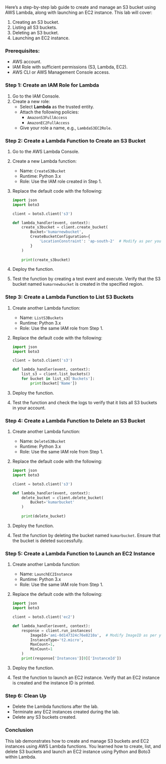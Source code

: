 Here’s a step-by-step lab guide to create and manage an S3 bucket using AWS Lambda, along with launching an EC2 instance. This lab will cover:

1. Creating an S3 bucket.
2. Listing all S3 buckets.
3. Deleting an S3 bucket.
4. Launching an EC2 instance.

### Prerequisites:
- AWS account.
- IAM Role with sufficient permissions (S3, Lambda, EC2).
- AWS CLI or AWS Management Console access.

### Step 1: Create an IAM Role for Lambda
1. Go to the IAM Console.
2. Create a new role:
   - Select **Lambda** as the trusted entity.
   - Attach the following policies:
     - `AmazonS3FullAccess`
     - `AmazonEC2FullAccess`
   - Give your role a name, e.g., `LambdaS3EC2Role`.

### Step 2: Create a Lambda Function to Create an S3 Bucket
1. Go to the AWS Lambda Console.
2. Create a new Lambda function:
   - Name: `CreateS3Bucket`
   - Runtime: Python 3.x
   - Role: Use the IAM role created in Step 1.
3. Replace the default code with the following:

   ```python
   import json
   import boto3
   
   client = boto3.client('s3')
   
   def lambda_handler(event, context):
       create_s3bucket = client.create_bucket(
           Bucket='kumarnewbucket',
           CreateBucketConfiguration={
               'LocationConstraint': 'ap-south-2'  # Modify as per your region
           }
       )
       
       print(create_s3bucket)
   ```

4. Deploy the function.
5. Test the function by creating a test event and execute. Verify that the S3 bucket named `kumarnewbucket` is created in the specified region.

### Step 3: Create a Lambda Function to List S3 Buckets
1. Create another Lambda function:
   - Name: `ListS3Buckets`
   - Runtime: Python 3.x
   - Role: Use the same IAM role from Step 1.
2. Replace the default code with the following:

   ```python
   import json
   import boto3
   
   client = boto3.client('s3')
   
   def lambda_handler(event, context):
       list_s3 = client.list_buckets()
       for bucket in list_s3['Buckets']:
           print(bucket['Name'])
   ```

3. Deploy the function.
4. Test the function and check the logs to verify that it lists all S3 buckets in your account.

### Step 4: Create a Lambda Function to Delete an S3 Bucket
1. Create another Lambda function:
   - Name: `DeleteS3Bucket`
   - Runtime: Python 3.x
   - Role: Use the same IAM role from Step 1.
2. Replace the default code with the following:

   ```python
   import json
   import boto3
   
   client = boto3.client('s3')
   
   def lambda_handler(event, context):
       delete_bucket = client.delete_bucket(
           Bucket='kumarbucket'
       )
       
       print(delete_bucket)
   ```

3. Deploy the function.
4. Test the function by deleting the bucket named `kumarbucket`. Ensure that the bucket is deleted successfully.

### Step 5: Create a Lambda Function to Launch an EC2 Instance
1. Create another Lambda function:
   - Name: `LaunchEC2Instance`
   - Runtime: Python 3.x
   - Role: Use the same IAM role from Step 1.
2. Replace the default code with the following:

   ```python
   import json
   import boto3
   
   client = boto3.client('ec2')
   
   def lambda_handler(event, context):
       response = client.run_instances(
           ImageId='ami-0d147324c76e8210a',  # Modify ImageID as per your region
           InstanceType='t2.micro',
           MaxCount=1,
           MinCount=1
       )
       print(response['Instances'][0]['InstanceId'])
   ```

3. Deploy the function.
4. Test the function to launch an EC2 instance. Verify that an EC2 instance is created and the instance ID is printed.

### Step 6: Clean Up
- Delete the Lambda functions after the lab.
- Terminate any EC2 instances created during the lab.
- Delete any S3 buckets created.

### Conclusion
This lab demonstrates how to create and manage S3 buckets and EC2 instances using AWS Lambda functions. You learned how to create, list, and delete S3 buckets and launch an EC2 instance using Python and Boto3 within Lambda.
